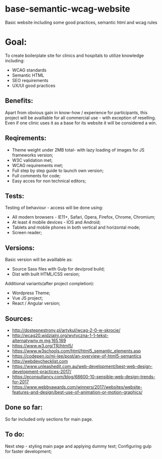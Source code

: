 # base-semantic-wcag-website
Basic website including some good practices, semantic html and wcag rules

# Goal:
To create boilerplate site for clinics and hospitals to utilize knowledge including:
* WCAG standards
* Semantic HTML
* SEO requirements
* UX/UI good practices

## Benefits:
Apart from obvious gain in know-how / experience for participants, this project will be availlable for all commercial use - with exception of reselling.
Even if one clinic uses it as a base for its website it will be considered a win.

## Reqirements:
* Theme weight under 2MB total- with lazy loading of images for JS frameworks version;
* W3C validation met;
* WCAG requirements met;
* Full step by step guide to launch own version;
* Full comments for code;
* Easy acces for non technical editors;

## Tests:
Testing of behaviour - access will be done using:
* All modern browsers - IE11+, Safari, Opera, Firefox, Chrome, Chromium;
* At least 4 mobile devices - IOS and Android;
* Tablets and mobile phones in both vertical and horizontal mode;
* Screen reader;

## Versions:
Basic version will be availlable as:
* Source Sass files with Gulp for dev/prod build;
* Dist with built HTML/CSS version;

Additional variants(after project completion):
* Wordpress Theme;
* Vue JS project;
* React / Angular version;


## Sources:
* http://dostepnestrony.pl/artykul/wcag-2-0-w-skrocie/
* http://wcag20.widzialni.org/wytyczna-1-1-tekst-alternatywny,m,mg,165,169
* https://www.w3.org/TR/html5/
* https://www.w3schools.com/html/html5_semantic_elements.asp
* https://codepen.io/mi-lee/post/an-overview-of-html5-semantics
* http://webdevchecklist.com
* https://www.unleashedit.com.au/web-development/best-web-design-development-practices-2017/
* https://econsultancy.com/blog/68600-10-sensible-web-design-trends-for-2017
* https://www.webbyawards.com/winners/2017/websites/website-features-and-design/best-use-of-animation-or-motion-graphics/




## Done so far:
So far included only sections for main page.


## To do:
Next step - styling main page and applying dummy text;
Configuring gulp for faster development;
